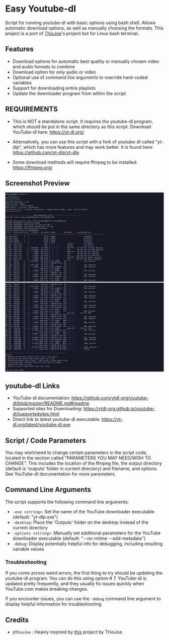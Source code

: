 # Easy Youtube-dl

Script for running youtube-dl with basic options using bash shell.
Allows automatic download options, as well as manually choosing the formats.
This project is a port of [ThioJoe](https://github.com/ThioJoe/youtube-dl-easy)'s project but for Linux bash terminal.

## Features

- Download options for automatic best quality or manually chosen video and audio formats to combine
- Download option for only audio or video
- Optional use of command line arguments to override hard-coded variables
- Support for downloading entire playlists
- Update the downloader program from within the script

## REQUIREMENTS

- This is NOT a standalone script. It requires the youtube-dl program, which should be put in the same directory as this script. Download YouTube-dl here: https://yt-dl.org/

- Alternatively, you can use this script with a fork of youtube-dl called "yt-dlp", which has more features and may work better. It is found here: https://github.com/yt-dlp/yt-dlp

- Some download methods will require ffmpeg to be installed: https://ffmpeg.org/

## Screenshot Preview

![Script Screenshot1](/assets/ss1.png)
![Script Screenshot2](/assets/ss2.png)

## youtube-dl Links

- YouTube-dl documentation: https://github.com/ytdl-org/youtube-dl/blob/master/README.md#readme
- Supported sites for Downloading: https://ytdl-org.github.io/youtube-dl/supportedsites.html
- Direct link to latest youtube-dl executable: https://yt-dl.org/latest/youtube-dl.exe

## Script / Code Parameters

You may wish/need to change certain parameters in the script code, located in the section called "PARAMETERS YOU MAY NEED/WISH TO CHANGE". This includes the location of the ffmpeg file, the output directory (default is 'outputs' folder in current directory) and filename, and options. See YouTube-dl documentation for more parameters.

## Command Line Arguments

The script supports the following command line arguments:

- `-exe <string>`: Set the name of the YouTube downloader executable (default: "yt-dlp.exe")
- `-desktop`: Place the 'Outputs' folder on the desktop instead of the current directory
- `-options <string>`: Manually set additional parameters for the YouTube downloader executable (default: "--no-mtime --add-metadata")
- `-debug`: Display potentially helpful info for debugging, including resulting variable values


### Troubleshooting

If you come across weird errors, the first thing to try should be updating the youtube-dl program. You can do this using option # 7. YouTube-dl is updated pretty frequently, and they usually fix issues quickly when YouTube.com makes breaking changes.

If you encounter issues, you can use the `-debug` command line argument to display helpful information for troubleshooting.

## Credits
- `@ThioJoe` : Heavly inspired by [this](https://github.com/ThioJoe/youtube-dl-easy) project by ThioJoe.
